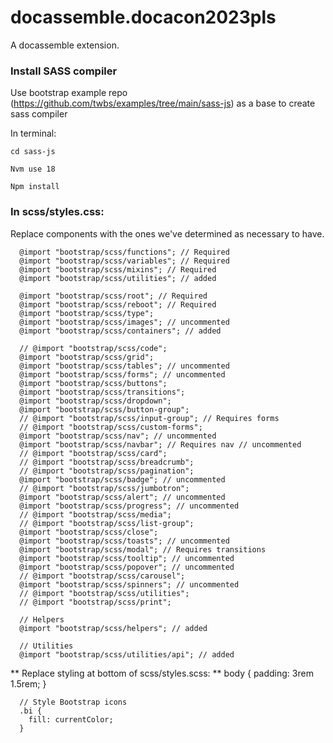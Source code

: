 # docassemble.docacon2023pls

A docassemble extension.

### Install SASS compiler 

Use bootstrap example repo (https://github.com/twbs/examples/tree/main/sass-js) as a base to create sass compiler 

In terminal: 
    
    cd sass-js

    Nvm use 18

    Npm install 
  
### In scss/styles.css:

Replace components with the ones we've determined as necessary to have.

      @import "bootstrap/scss/functions"; // Required
      @import "bootstrap/scss/variables"; // Required
      @import "bootstrap/scss/mixins"; // Required
      @import "bootstrap/scss/utilities"; // added

      @import "bootstrap/scss/root"; // Required
      @import "bootstrap/scss/reboot"; // Required
      @import "bootstrap/scss/type";
      @import "bootstrap/scss/images"; // uncommented
      @import "bootstrap/scss/containers"; // added

      // @import "bootstrap/scss/code";
      @import "bootstrap/scss/grid";
      @import "bootstrap/scss/tables"; // uncommented
      @import "bootstrap/scss/forms"; // uncommented
      @import "bootstrap/scss/buttons";
      @import "bootstrap/scss/transitions";
      @import "bootstrap/scss/dropdown";
      @import "bootstrap/scss/button-group";
      // @import "bootstrap/scss/input-group"; // Requires forms
      // @import "bootstrap/scss/custom-forms";
      @import "bootstrap/scss/nav"; // uncommented
      @import "bootstrap/scss/navbar"; // Requires nav // uncommented
      // @import "bootstrap/scss/card";
      // @import "bootstrap/scss/breadcrumb";
      // @import "bootstrap/scss/pagination";
      @import "bootstrap/scss/badge"; // uncommented
      // @import "bootstrap/scss/jumbotron";
      @import "bootstrap/scss/alert"; // uncommented
      @import "bootstrap/scss/progress"; // uncommented
      // @import "bootstrap/scss/media";
      // @import "bootstrap/scss/list-group";
      @import "bootstrap/scss/close";
      @import "bootstrap/scss/toasts"; // uncommented
      @import "bootstrap/scss/modal"; // Requires transitions
      @import "bootstrap/scss/tooltip"; // uncommented
      @import "bootstrap/scss/popover"; // uncommented
      // @import "bootstrap/scss/carousel";
      @import "bootstrap/scss/spinners"; // uncommented
      // @import "bootstrap/scss/utilities";
      // @import "bootstrap/scss/print";

      // Helpers
      @import "bootstrap/scss/helpers"; // added

      // Utilities
      @import "bootstrap/scss/utilities/api"; // added

** Replace styling at bottom of scss/styles.scss: ** 
        body {
        padding: 3rem 1.5rem;
      }

      // Style Bootstrap icons
      .bi {
        fill: currentColor;
      }



